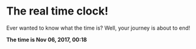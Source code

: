 # The real time clock!

Ever wanted to know what the time is? Well, your journey is about to end!

**The time is Nov 06, 2017, 00:18**